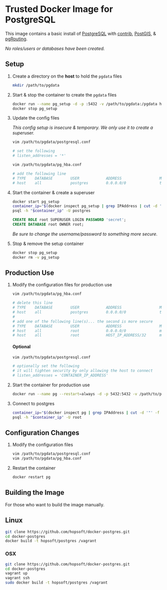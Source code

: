 # Trusted Docker Image for PostgreSQL

This image contains a basic install of [PostgreSQL](http://www.postgresql.org/)
with [contrib](http://www.postgresql.org/docs/9.3/static/contrib.html),
[PostGIS](http://postgis.net/), & [pgRouting](http://pgrouting.org/).

_No roles/users or databases have been created._

## Setup

1. Create a directory on the __host__ to hold the `pgdata` files

    ```sh
    mkdir /path/to/pgdata
    ```

1. Start & stop the container to create the `pgdata` files

    ```sh
    docker run --name pg_setup -d -p :5432 -v /path/to/pgdata:/pgdata hopsoft/postgres
    docker stop pg_setup
    ```

1. Update the config files

   _This config setup is insecure & temporary. We only use it to create a superuser._

    ```sh
    vim /path/to/pgdata/postgresql.conf

    # set the following
    # listen_addresses = '*'
    ```

    ```sh
    vim /path/to/pgdata/pg_hba.conf

    # add the following line
    # TYPE    DATABASE        USER            ADDRESS                 METHOD
    # host    all             postgres        0.0.0.0/0               trust
    ```

1. Start the container & create a superuser

    ```sh
    docker start pg_setup
    container_ip="$(docker inspect pg_setup | grep IPAddress | cut -d '"' -f 4)"
    psql -h "$container_ip" -U postgres
    ```

    ```sql
    CREATE ROLE root SUPERUSER LOGIN PASSWORD 'secret';
    CREATE DATABASE root OWNER root;
    ```

   _Be sure to change the username/password to something more secure._

1. Stop & remove the setup container

    ```sh
    docker stop pg_setup
    docker rm -v pg_setup
    ```

## Production Use

1. Modify the configuration files for production use

    ```sh
    vim /path/to/pgdata/pg_hba.conf

    # delete this line
    # TYPE    DATABASE        USER            ADDRESS                 METHOD
    # host    all             postgres        0.0.0.0/0               trust
    #
    # add one of the following line(s)... the second is more secure
    # TYPE    DATABASE        USER            ADDRESS                 METHOD
    # host    all             root            0.0.0.0/0               md5
    # host    all             root            HOST_IP_ADDRESS/32      md5
    ```

   #### Optional

    ```sh
    vim /path/to/pgdata/postgresql.conf

    # optionally set the following
    # it will tighten security by only allowing the host to connect
    # listen_addresses = 'CONTAINER_IP_ADDRESS'
    ```

1. Start the container for production use

    ```sh
    docker run --name pg --restart=always -d -p 5432:5432 -v /path/to/pgdata:/pgdata hopsoft/postgres
    ```

1. Connect to postgres

    ```sh
    container_ip="$(docker inspect pg | grep IPAddress | cut -d '"' -f 4)"
    psql -h "$container_ip" -U root
    ```

## Configuration Changes

1. Modify the configuration files

    ```sh
    vim /path/to/pgdata/postgresql.conf
    vim /path/to/pgdata/pg_hba.conf
    ```

1. Restart the container

    ```sh
    docker restart pg
    ```

## Building the Image

For those who want to build the image manually.

## Linux

```sh
git clone https://github.com/hopsoft/docker-postgres.git
cd docker-postgres
docker build -t hopsoft/postgres /vagrant
```

### OSX

```sh
git clone https://github.com/hopsoft/docker-postgres.git
cd docker-postgres
vagrant up
vagrant ssh
sudo docker build -t hopsoft/postgres /vagrant
```
